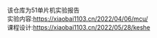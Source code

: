 该仓库为51单片机实验报告<br>
实验内容:https://xiaobai1103.cn/2022/04/06/mcu/ <br>
课程设计:https://xiaobai1103.cn/2022/05/28/keshe
